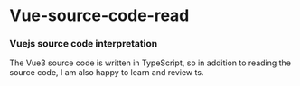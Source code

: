 # Vue-source-code-read
### Vuejs source code interpretation

The Vue3 source code is written in TypeScript, so in addition to reading the source code, I am also happy to learn and review ts.